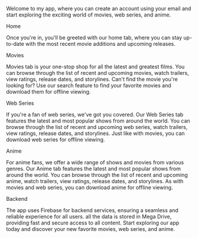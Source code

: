 Welcome to my app, where you can create an account using your email and start exploring the exciting world of movies, web series, and anime.

Home

Once you're in, you'll be greeted with our home tab, where you can stay up-to-date with the most recent movie additions and upcoming releases.

Movies

Movies tab is your one-stop shop for all the latest and greatest films. You can browse through the list of recent and upcoming movies, watch trailers, view ratings, release dates, and storylines. Can't find the movie you're looking for? Use our search feature to find your favorite movies and download them for offline viewing.

Web Series

If you're a fan of web series, we've got you covered. Our Web Series tab features the latest and most popular shows from around the world. You can browse through the list of recent and upcoming web series, watch trailers, view ratings, release dates, and storylines. Just like with movies, you can download web series for offline viewing.

Anime

For anime fans, we offer a wide range of shows and movies from various genres. Our Anime tab features the latest and most popular shows from around the world. You can browse through the list of recent and upcoming anime, watch trailers, view ratings, release dates, and storylines. As with movies and web series, you can download anime for offline viewing.

Backend

The app uses Firebase for backend services, ensuring a seamless and reliable experience for all users. all the data is stored in Mega Drive, providing fast and secure access to all content.
Start exploring our app today and discover your new favorite movies, web series, and anime.
